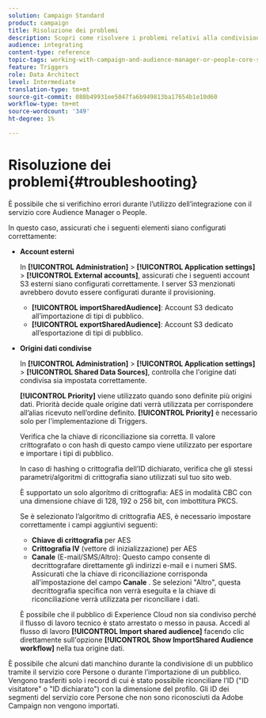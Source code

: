 ```yaml
---
solution: Campaign Standard
product: campaign
title: Risoluzione dei problemi
description: Scopri come risolvere i problemi relativi alla condivisione delle risorse.
audience: integrating
content-type: reference
topic-tags: working-with-campaign-and-audience-manager-or-people-core-service
feature: Triggers
role: Data Architect
level: Intermediate
translation-type: tm+mt
source-git-commit: 088b49931ee5047fa6b949813ba17654b1e10d60
workflow-type: tm+mt
source-wordcount: '349'
ht-degree: 1%

---
```



# Risoluzione dei problemi{#troubleshooting}

È possibile che si verifichino errori durante l’utilizzo dell’integrazione con il servizio core Audience Manager o People.

In questo caso, assicurati che i seguenti elementi siano configurati correttamente:

* **Account esterni**

   In **[!UICONTROL Administration]** > **[!UICONTROL Application settings]** > **[!UICONTROL External accounts]**, assicurati che i seguenti account S3 esterni siano configurati correttamente. I server S3 menzionati avrebbero dovuto essere configurati durante il provisioning.

   * **[!UICONTROL importSharedAudience]**: Account S3 dedicato all’importazione di tipi di pubblico.
   * **[!UICONTROL exportSharedAudience]**: Account S3 dedicato all’esportazione di tipi di pubblico.

* **Origini dati condivise**

   In **[!UICONTROL Administration]** > **[!UICONTROL Application settings]** > **[!UICONTROL Shared Data Sources]**, controlla che l&#39;origine dati condivisa sia impostata correttamente.

   **[!UICONTROL Priority]** viene utilizzato quando sono definite più origini dati. Priorità decide quale origine dati verrà utilizzata per corrispondere all’alias ricevuto nell’ordine definito. **[!UICONTROL Priority]** è necessario solo per l&#39;implementazione di Triggers.

   Verifica che la chiave di riconciliazione sia corretta. Il valore crittografato o con hash di questo campo viene utilizzato per esportare e importare i tipi di pubblico.

   In caso di hashing o crittografia dell’ID dichiarato, verifica che gli stessi parametri/algoritmi di crittografia siano utilizzati sul tuo sito web.

   È supportato un solo algoritmo di crittografia: AES in modalità CBC con una dimensione chiave di 128, 192 o 256 bit, con imbottitura PKCS.

   Se è selezionato l’algoritmo di crittografia AES, è necessario impostare correttamente i campi aggiuntivi seguenti:

   * **Chiave di crittografia** per AES
   * **Crittografia IV**  (vettore di inizializzazione) per AES
   * **Canale**  (E-mail/SMS/Altro): Questo campo consente di decrittografare direttamente gli indirizzi e-mail e i numeri SMS. Assicurati che la chiave di riconciliazione corrisponda all&#39;impostazione del campo **Canale** . Se selezioni &quot;Altro&quot;, questa decrittografia specifica non verrà eseguita e la chiave di riconciliazione verrà utilizzata per riconciliare i dati.

   È possibile che il pubblico di Experience Cloud non sia condiviso perché il flusso di lavoro tecnico è stato arrestato o messo in pausa. Accedi al flusso di lavoro **[!UICONTROL Import shared audience]** facendo clic direttamente sull&#39;opzione **[!UICONTROL Show ImportShared Audience workflow]** nella tua origine dati.

È possibile che alcuni dati manchino durante la condivisione di un pubblico tramite il servizio core Persone o durante l’importazione di un pubblico. Vengono trasferiti solo i record di cui è stato possibile riconciliare l’ID (&quot;ID visitatore&quot; o &quot;ID dichiarato&quot;) con la dimensione del profilo. Gli ID dei segmenti del servizio core Persone che non sono riconosciuti da Adobe Campaign non vengono importati.
